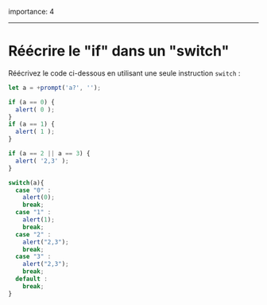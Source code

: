 importance: 4

---

# Réécrire le "if" dans un "switch"

Réécrivez le code ci-dessous en utilisant une seule instruction `switch` :

```js run
let a = +prompt('a?', '');

if (a == 0) {
  alert( 0 );
}
if (a == 1) {
  alert( 1 );
}

if (a == 2 || a == 3) {
  alert( '2,3' );
}

switch(a){
  case "0" :
    alert(0);
    break;
  case "1" :
    alert(1);
    break;
  case "2" : 
    alert("2,3");
    break;
  case "3" : 
    alert("2,3");
    break;
  default : 
    break;
}
```

